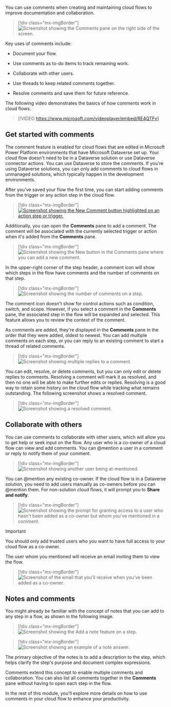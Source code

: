 You can use comments when creating and maintaining cloud flows to improve documentation and collaboration.

> [!div class="mx-imgBorder"]
> ![Screenshot showing the Comments pane on the right side of the screen.](../media/comments.png)

Key uses of comments include:

- Document your flow.

- Use comments as to-do items to track remaining work.

- Collaborate with other users.

- Use threads to keep related comments together.

- Resolve comments and save them for future reference.

The following video demonstrates the basics of how comments work in cloud flows.

> [!VIDEO https://www.microsoft.com/videoplayer/embed/RE4QTFv]

## Get started with comments

The comment feature is enabled for cloud flows that are edited in Microsoft Power Platform environments that have Microsoft Dataverse set up. Your cloud flow doesn't need to be in a Dataverse solution or use Dataverse connector actions. You can use Dataverse to store the comments. If you're using Dataverse solutions, you can only add comments to cloud flows in unmanaged solutions, which typically happen in the development environments.

After you've saved your flow the first time, you can start adding comments from the trigger or any action step in the cloud flow.

> [!div class="mx-imgBorder"]
> [![Screenshot showing the New Comment button highlighted on an action step or trigger.](../media/new-comment.png)](../media/new-comment.png#lightbox)

Additionally, you can open the **Comments** pane to add a comment. The comment will be associated with the currently selected trigger or action when it's added from the **Comments** pane.

> [!div class="mx-imgBorder"]
> ![Screenshot showing the New button in the Comments pane where you can add a new comment.](../media/new.png)

In the upper-right corner of the step header, a comment icon will show which steps in the flow have comments and the number of comments on that step.

> [!div class="mx-imgBorder"]
> ![Screenshot showing the number of comments on a step.](../media/number.png)

The comment icon doesn't show for control actions such as condition, switch, and scope. However, if you select a comment in the **Comments** pane, the associated step in the flow will be expanded and selected. This feature allows you to review the context of the comment.

As comments are added, they're displayed in the **Comments** pane in the order that they were added, oldest to newest. You can add multiple comments on each step, or you can reply to an existing comment to start a thread of related comments.

> [!div class="mx-imgBorder"]
> ![Screenshot showing multiple replies to a comment.](../media/thread.png)

You can edit, resolve, or delete comments, but you can only edit or delete replies to comments. Resolving a comment will mark it as resolved, and then no one will be able to make further edits or replies. Resolving is a good way to retain some history on the cloud flow while tracking what remains outstanding. The following screenshot shows a resolved comment.

> [!div class="mx-imgBorder"]
> ![Screenshot showing a resolved comment.](../media/resolved.png)

## Collaborate with others

You can use comments to collaborate with other users, which will allow you to get help or seek input on the flow. Any user who is a co-owner of a cloud flow can view and add comments. You can @mention a user in a comment or reply to notify them of your comment.

> [!div class="mx-imgBorder"]
> ![Screenshot showing another user being at-mentioned.](../media/mention.png)

You can @mention any existing co-owner. If the cloud flow is in a Dataverse solution, you need to add users manually as co-owners before you can @mention them. For non-solution cloud flows, it will prompt you to **Share and notify**.

> [!div class="mx-imgBorder"]
> ![Screenshot showing the prompt for granting access to a user who hasn't been added as a co-owner but whom you've mentioned in a comment.](../media/grant.png)

> [!Important]
> You should only add trusted users who you want to have full access to your cloud flow as a co-owner.

The user whom you mentioned will receive an email inviting them to view the flow.

> [!div class="mx-imgBorder"]
> ![Screenshot of the email that you'll receive when you've been added as a co-owner.](../media/email.png)

## Notes and comments

You might already be familiar with the concept of notes that you can add to any step in a flow, as shown in the following image.

> [!div class="mx-imgBorder"]
> ![Screenshot showing the Add a note feature on a step.](../media/note.png)

> [!div class="mx-imgBorder"]
> ![Screenshot showing an example of a note answer.](../media/initialize.png)

The primary objective of the notes is to add a description to the step, which helps clarify the step's purpose and document complex expressions.

Comments extend this concept to enable multiple comments and collaboration. You can also list all comments together in the **Comments** pane without having to open each step in the flow.

In the rest of this module, you'll explore more details on how to use comments in your cloud flow to enhance your productivity.
